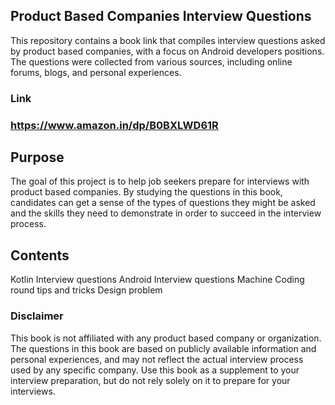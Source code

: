 ## Product Based Companies Interview Questions
This repository contains a book link that compiles interview questions asked by product based companies, with a focus on Android developers positions. The questions were collected from various sources, including online forums, blogs, and personal experiences.

### Link
### https://www.amazon.in/dp/B0BXLWD61R

## Purpose
The goal of this project is to help job seekers prepare for interviews with product based companies. By studying the questions in this book, candidates can get a sense of the types of questions they might be asked and the skills they need to demonstrate in order to succeed in the interview process.

## Contents
Kotlin Interview questions
Android Interview questions
Machine Coding round tips and tricks
Design problem



### Disclaimer
This book is not affiliated with any product based company or organization. The questions in this book are based on publicly available information and personal experiences, and may not reflect the actual interview process used by any specific company. Use this book as a supplement to your interview preparation, but do not rely solely on it to prepare for your interviews.
